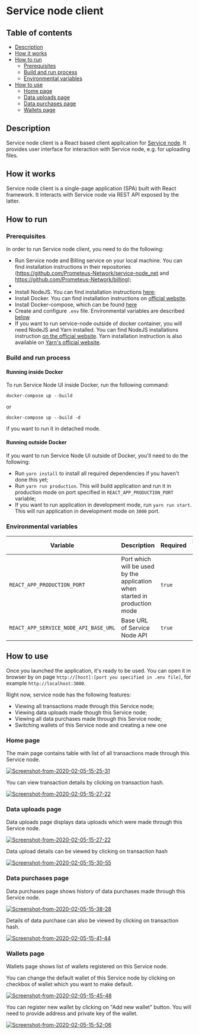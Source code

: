 # Service node client

## Table of contents
- [Description](#description)
- [How it works](#how-it-works)
- [How to run](#how-to-run)
    - [Prerequisites](#prerequisites)
    - [Build and run process](#build-and-run-process)
    - [Environmental variables](#environmental-variables)
- [How to use](#how-to-use)
    - [Home page](#home-page)
    - [Data uploads page](#data-uploads-page)
    - [Data purchases page](#data-purchases-page)
    - [Wallets page](#wallets-page)
    
## Description

Service node client is a React based client application for [Service node](https://github.com/Prometeus-Network/service-node_net). It provides user interface for interaction with Service node, e.g. for uploading files. 

## How it works

Service node client is a single-page application (SPA) built with React framework. It interacts with Service node via REST API exposed by the latter.

## How to run

### Prerequisites

In order to run Service node client, you need to do the following:

- Run Service node and Billing service on your local machine. You can find installation instructions in their repositories (https://github.com/Prometeus-Network/service-node_net and https://github.com/Prometeus-Network/billing);
- 
- Install NodeJS. You can find installation instructions [here](https://nodejs.org/en/download/);
- Install Docker. You can find installation instructions on 
[official website](https://docs.docker.com/install/).
- Install Docker-compose, which can be found 
[here](https://docs.docker.com/compose/install/)
- Create and configure `.env` file. Environmental variables are described [below](#environmental-variables)
- If you want to run service-node outside of docker container, 
you will need NodeJS and Yarn installed. 
You can find NodeJS installations 
instruction [on the official website](https://nodejs.org/en/download/).
Yarn installation instruction is also available on
[Yarn's official website](https://legacy.yarnpkg.com/en/docs/install/#debian-stable).

### Build and run process

#### Running inside Docker

To run Service Node UI inside Docker, run the following command:

```
docker-compose up --build
```

or 

```
docker-compose up --build -d
```

if you want to run it in detached mode. 

#### Running outside Docker

If you want to run Service Node UI outside of Docker, you'll need to do the following:
- Run `yarn install` to install all required dependencies if you haven't done this yet;
- Run `yarn run production`. This will build application and run it in production mode on port specified in `REACT_APP_PRODUCTION_PORT` variable;
- If you want to run application in development mode, run `yarn run start`. This will run application in development mode on `3000` port.

### Environmental variables

|               Variable                |                                 Description                                |   Required | Default value |
|---------------------------------------|----------------------------------------------------------------------------|------------|---------------|
| `REACT_APP_PRODUCTION_PORT`           | Port which will be used by the application when started in production mode | `true`     |               |
| `REACT_APP_SERVICE_NODE_API_BASE_URL` | Base URL of Service Node API                                               | `true`     |               |

## How to use

Once you launched the application, it's ready to be used. You can open it in browser by on page `http://[host]:[port you specified in .env file]`, for example `http://localhost:3000`.

Right now, service node has the following features:

- Viewing all transactions made through this Service node;
- Viewing data uploads made though this Service node;
- Viewing all data purchases made through this Service node;
- Switching wallets of this Service node and creating a new one

### Home page

The main page contains table with list of all transactions made through this Service node.

<a href="https://ibb.co/T00MWSV" target='_blank'><img src="https://i.ibb.co/B662nxX/Screenshot-from-2020-02-05-15-25-31.png" alt="Screenshot-from-2020-02-05-15-25-31" border="0"></a>

You can view transaction details by clicking on transaction hash.

<a href="https://ibb.co/VLcBvkr" target='_blank'><img src="https://i.ibb.co/FhL7BdN/Screenshot-from-2020-02-05-15-27-22.png" alt="Screenshot-from-2020-02-05-15-27-22" border="0"></a>

### Data uploads page

Data uploads page displays data uploads which were made through this Service node.

<a href="https://ibb.co/VLcBvkr" target='_blank'><img src="https://i.ibb.co/FhL7BdN/Screenshot-from-2020-02-05-15-27-22.png" alt="Screenshot-from-2020-02-05-15-27-22" border="0"></a>

Data upload details can be viewed by clicking on transaction hash

<a href="https://ibb.co/y6jZ59Z" target='_blank'><img src="https://i.ibb.co/jyXQGNQ/Screenshot-from-2020-02-05-15-30-55.png" alt="Screenshot-from-2020-02-05-15-30-55" border="0"></a>

### Data purchases page

Data purchases page shows history of data purchases made through this Service node.

<a href="https://ibb.co/8dGx5Dv" target='_blank'><img src="https://i.ibb.co/1dBXqfy/Screenshot-from-2020-02-05-15-38-28.png" alt="Screenshot-from-2020-02-05-15-38-28" border="0"></a>

Details of data purchase can also be viewed by clicking on transaction hash.

<a href="https://ibb.co/18KSdQb" target='_blank'><img src="https://i.ibb.co/bzLf2m7/Screenshot-from-2020-02-05-15-41-44.png" alt="Screenshot-from-2020-02-05-15-41-44" border="0"></a>

### Wallets page

Wallets page shows list of wallets registered on this Service node.

You can change the default wallet of this Service node by clicking on checkbox of wallet which you want to make default.

<a href="https://ibb.co/HtMrPTs" target='_blank'><img src="https://i.ibb.co/2vLjM3Q/Screenshot-from-2020-02-05-15-45-48.png" alt="Screenshot-from-2020-02-05-15-45-48" border="0"></a>

You can register new wallet by clicking on "Add new wallet" button. You will need to provide address and private key of the wallet.

<a href="https://ibb.co/QQWkzPT" target='_blank'><img src="https://i.ibb.co/W5r0qkM/Screenshot-from-2020-02-05-15-52-06.png" alt="Screenshot-from-2020-02-05-15-52-06" border="0"></a>
